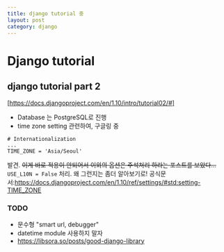 ```yaml
---
title: django tutorial 중
layout: post
category: django
---
```


# Django tutorial

## django tutorial part 2
[https://docs.djangoproject.com/en/1.10/intro/tutorial02/#]
- Database 는 PostgreSQL로 진행
- time zone setting 관련하여, 구글링 중
```
# Internationalization
...
TIME_ZONE = 'Asia/Seoul'
```
발견.
~~이게 바로 적용이 안되어서 이외의 옵션은 주석처리 하라는 포스트를 보았다...~~ `USE_L10N = False` 처리. 왜 그런지는 좀더 알아보기로!
공식문서:https://docs.djangoproject.com/en/1.10/ref/settings/#std:setting-TIME_ZONE

### TODO
- 문수형 "smart url, debugger"
- datetime module 사용하지 말자
- https://libsora.so/posts/good-django-library
